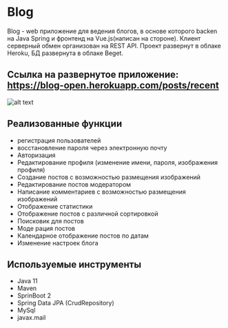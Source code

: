 # Blog

Blog - web приложение для ведения блогов, в основе которого backen на Java Spring и фронтенд на Vue.js(написан на стороне). Клиент серверный обмен организован на REST API. Проект развернут в облаке Heroku, БД развернута в облаке Beget. 

## Ссылка на развернутое приложение: https://blog-open.herokuapp.com/posts/recent
![alt text](https://c.pxhere.com/images/f6/19/df68e8a508b0207a93278b831ca5-1444407.jpg!d)

## Реализованные функции
- регистрация пользователей
- восстановление пароля через электронную почту
- Авторизация
- Редактирование профиля (изменение имени, пароля, изображения профиля)
- Создание постов с возможностью размещения изображений
- Редактирование постов модератором
- Написание комментариев с возможностью размещения изображений
- Отображение статистики
- Отображение постов с различной сортировкой
- Поисковик для постов 
- Моде рация постов
- Календарное отображение постов по датам
- Изменение настроек блога

## Используемые инструменты
- Java 11
- Maven
- SprinBoot 2
- Spring Data JPA (CrudRepository)
- MySql
- javax.mail

